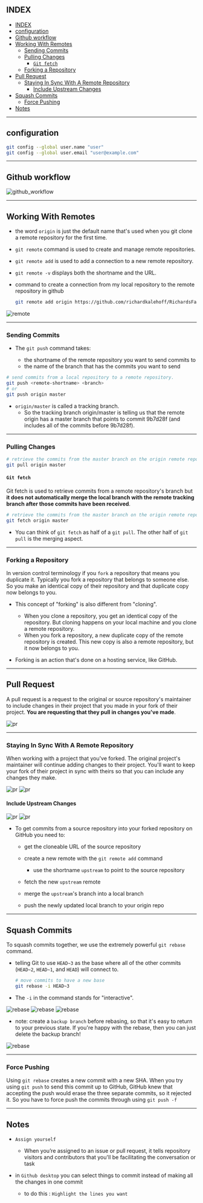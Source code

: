 ## INDEX

- [INDEX](#index)
- [configuration](#configuration)
- [Github workflow](#github-workflow)
- [Working With Remotes](#working-with-remotes)
  - [Sending Commits](#sending-commits)
  - [Pulling Changes](#pulling-changes)
    - [`Git fetch`](#git-fetch)
  - [Forking a Repository](#forking-a-repository)
- [Pull Request](#pull-request)
  - [Staying In Sync With A Remote Repository](#staying-in-sync-with-a-remote-repository)
    - [Include Upstream Changes](#include-upstream-changes)
- [Squash Commits](#squash-commits)
  - [Force Pushing](#force-pushing)
- [Notes](#notes)

---

## configuration

```bash
git config --global user.name "user"
git config --global user.email "user@example.com"
```

---

## Github workflow

![github_workflow](./img/github_workflow.PNG)

---

## Working With Remotes

- the word `origin` is just the default name that's used when you git clone a remote repository for the first time.

- `git remote` command is used to create and manage remote repositories.
- `git remote add` is used to add a connection to a new remote repository.

- `git remote -v` displays both the shortname and the URL.

- command to create a connection from my local repository to the remote repository in github

  ```sh
  git remote add origin https://github.com/richardkalehoff/RichardsFantasticProject.git
  ```

![remote](./img/remote.PNG)

---

### Sending Commits

- The `git push` command takes:

  - the shortname of the remote repository you want to send commits to
  - the name of the branch that has the commits you want to send

```bash
# send commits from a local repository to a remote repository.
git push <remote-shortname> <branch>
# or
git push origin master
```

- `origin/master` is called a tracking branch.
  - So the tracking branch origin/master is telling us that the remote origin has a master branch that points to commit 9b7d28f (and includes all of the commits before 9b7d28f).

---

### Pulling Changes

```bash
# retrieve the commits from the master branch on the origin remote repository.
git pull origin master
```

#### `Git fetch`

Git fetch is used to retrieve commits from a remote repository's branch but **it does not automatically merge the local branch with the remote tracking branch after those commits have been received**.

```bash
# retrieve the commits from the master branch on the origin remote repository.
git fetch origin master
```

- You can think of `git fetch` as half of a `git pull`. The other half of `git pull` is the merging aspect.

---

### Forking a Repository

In version control terminology if you `fork` a repository that means you duplicate it. Typically you fork a repository that belongs to someone else. So you make an identical copy of their repository and that duplicate copy now belongs to you.

- This concept of "forking" is also different from "cloning".

  - When you clone a repository, you get an identical copy of the repository. But cloning happens on your local machine and you clone a remote repository.
  - When you fork a repository, a new duplicate copy of the remote repository is created. This new copy is also a remote repository, but it now belongs to you.

- Forking is an action that's done on a hosting service, like GitHub.

---

## Pull Request

A pull request is a request to the original or source repository's maintainer to include changes in their project that you made in your fork of their project. **You are requesting that they pull in changes you've made**.

![pr](./img/pr.png)

---

### Staying In Sync With A Remote Repository

When working with a project that you've forked. The original project's maintainer will continue adding changes to their project. You'll want to keep your fork of their project in sync with theirs so that you can include any changes they make.

![pr](./img/pr1.png)
![pr](./img/pr2.png)

#### Include Upstream Changes

![pr](./img/pr3.png)
![pr](./img/pr4.png)

- To get commits from a source repository into your forked repository on GitHub you need to:

  - get the cloneable URL of the source repository

  - create a new remote with the `git remote add` command

    - use the shortname `upstream` to point to the source repository

  - fetch the new `upstream` remote

  - merge the `upstream`'s branch into a local branch

  - push the newly updated local branch to your origin repo

---

## Squash Commits

To squash commits together, we use the extremely powerful `git rebase` command.

- telling Git to use `HEAD~3` as the base where all of the other commits (`HEAD~2`, `HEAD~1`, and `HEAD`) will connect to.
  ```bash
  # move commits to have a new base
  git rebase -i HEAD~3
  ```
- The `-i` in the command stands for "interactive".

![rebase](./img/rebase.png)
![rebase](./img/rebase2.PNG)
![rebase](./img/rebase3.PNG)

- note: create a `backup branch` before rebasing, so that it's easy to return to your previous state. If you're happy with the rebase, then you can just delete the backup branch!

![rebase](./img/rebase4.PNG)

---

### Force Pushing

Using `git rebase` creates a new commit with a new SHA. When you try using `git push` to send this commit up to GitHub, GitHub knew that accepting the push would erase the three separate commits, so it rejected it. So you have to force push the commits through using `git push -f`

---

## Notes

- `Assign yourself`

  - When you’re assigned to an issue or pull request, it tells repository visitors and contributors that you'll be facilitating the conversation or task

- in `Github desktop` you can select things to commit instead of making all the changes in one commit
  - to do this : `Highlight the lines you want`
